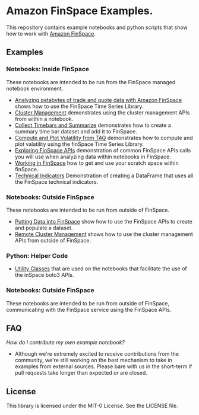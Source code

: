 # Amazon FinSpace Examples. 
This repository contains example notebooks and python scripts that show how to work with [Amazon FinSpace](https://aws.amazon.com/finspace/).

## Examples

### Notebooks: Inside FinSpace

These notebooks are intended to be run from the FinSpace managed notebook environment.

- [Analyzing petabytes of trade and quote data with Amazon FinSpace](amazon-finspace-examples/notebooks/analyze_trade_and_quote_data/) shows how to use the FinSpace Time Series Library.  
- [Cluster Management](amazon-finspace-examples/notebooks/cluster_management/) demonstrates using the cluster management APIs from within a  notebook.  
- [Collect Timebars and Summarize](amazon-finspace-examples/notebooks/collect_timebars_and_summarize/) demonstrates how to create a summary time bar dataset and add it to FinSpace.  
- [Compute and Plot Volatility from TAQ](amazon-finspace-examples/notebooks/compute_and_plot_volatility_from_taq/) demonstrates how to compute and plot valatility using the finSpace Time Series Library.  
- [Exploring FinSpace APIs](amazon-finspace-examples/notebooks/exploring_finspace_apis/) demonstration of common FinSpace APIs calls you will use when analyzing data within notebooks in FinSpace.  
- [Working in FinSpace](amazon-finspace-examples/notebooks/WorkingInFinSpace/) how to get and use your scratch space within finSpace. 
- [Technical Indicators](amazon-finspace-examples/notebooks/technical_indicators/) Demonstration of creating a DataFrame that uses all the FinSpace technical indicators. 

### Notebooks: Outside FinSpace

These notebooks are intended to be run from outside of FinSpace. 

- [Putting Data into FinSpace](amazon-finspace-examples/notebooks/putting_data_into_finspace/) show how to use the FinSpace APIs to create and populate a dataset. 
- [Remote Cluster Management](amazon-finspace-examples/notebooks/remote_cluster_management/) shows how to use the cluster management APIs from outside of FinSpace.

### Python: Helper Code

- [Utility Classes](amazon-finspace-examples/notebooks/Utilities/) that are used on the notebooks that facilitate the use of the inSpace boto3 APIs.  

### Notebooks: Outside FinSpace
These notebooks are intended to be run from outside of FinSpace, communicating with the FinSpace service using the FinSpace APIs.

## FAQ

*How do I contribute my own example notebook?*

- Although we're extremely excited to receive contributions from the community, we're still working on the best mechanism to take in examples from external sources.  Please bare with us in the short-term if pull requests take longer than expected or are closed.

## License

This library is licensed under the MIT-0 License. See the LICENSE file.

